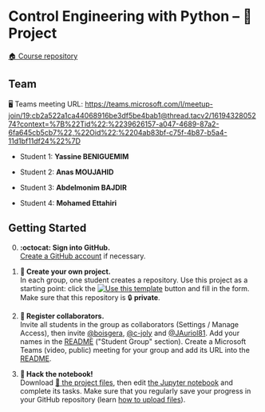 # Control Engineering with Python – 🚀 Project

[:house: Course repository](https://github.com/boisgera/control-engineering-with-python)

## Team

🖥 Teams meeting URL: https://teams.microsoft.com/l/meetup-join/19:cb2a522a1ca44068916be3df5be4bab1@thread.tacv2/1619432805274?context=%7B%22Tid%22:%2239626157-a047-4689-87a2-6fa645cb5cb7%22,%22Oid%22:%2204ab83bf-c75f-4b87-b5a4-11d1bf11df24%22%7D

  - Student 1: **Yassine BENIGUEMIM**

  - Student 2: **Anas MOUJAHID**

  - Student 3: **Abdelmonim BAJDIR**

  - Student 4: **Mohamed Ettahiri**

## Getting Started

  0. **:octocat: Sign into GitHub.**   
     [Create a GitHub account](https://github.com/join) if necessary.

  1. **🎉 Create your own project.**  
     In each group, one student creates a repository.
     Use this project as a starting point: click the [![Use this template](https://img.shields.io/badge/-Use%20this%20template-%232ea44f)](https://github.com/boisgera/control-engineering-with-python-project/generate) button and fill in the form.
     Make sure that this repository is 🔒 **private**.

  2. **👥 Register collaborators.**  
    Invite all students in the group as collaborators 
    (Settings / Manage Access), then invite [@boisgera](https://github.com/boisgera), 
    [@c-joly](https://github.com/c-joly) and [@JAuriol81](https://github.com/JAuriol81). 
    Add your names in the [README](README.md) ("Student Group" section). 
    Create a Microsoft Teams (video, public) meeting for your group and add its URL into the [README](README.md).

  3. **📔 Hack the notebook!**  
     Download [📁 the project files](https://github.com/boisgera/control-engineering-with-python-project/archive/refs/heads/master.zip), then edit [the Jupyter notebook](project.ipynb) and complete its tasks. Make sure that you regularly save your progress in your GitHub repository (learn [how to upload files](https://docs.github.com/en/github/managing-files-in-a-repository/adding-a-file-to-a-repository)).
